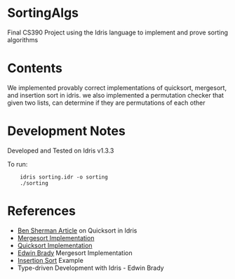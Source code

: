 # SortingAlgs

Final CS390 Project using the Idris language to implement and prove sorting algorithms

# Contents

We implemented provably correct implementations of quicksort, mergesort, and insertion sort in idris. we also implemented a permutation checker that given two lists, can determine if they are permutations of each other

# Development Notes

Developed and Tested on Idris v1.3.3

To run:

```
    idris sorting.idr -o sorting
    ./sorting
```

# References

-   [Ben Sherman Article](https://www.ben-sherman.net/posts/2014-09-20-quicksort-in-idris.html) on Quicksort in Idris
-   [Mergesort Implementation](https://github.com/Gwin73/idris-mergesort/blob/master/src/MergeSort.idr)
-   [Quicksort Implementation](https://gist.github.com/clayrat/ad916323a4e672c1d7dfa3a0ecf18d85#file-qsort-idr-L1)
-   [Edwin Brady](https://gist.github.com/edwinb/46da18e2fc6be3f92177ea02ea4b3a1a#file-mergesort-idr-L100) Mergesort Implementation
-   [Insertion Sort](https://github.com/davidfstr/idris-insertion-sort/blob/master/InsertionSort.idr) Example
-   Type-driven Development with Idris - Edwin Brady
